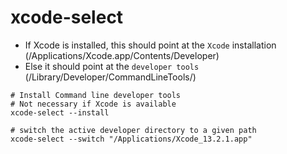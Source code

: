 # xcode-select

- If Xcode is installed, this should point at the `Xcode` installation (/Applications/Xcode.app/Contents/Developer)
- Else it should point at the `developer tools` (/Library/Developer/CommandLineTools/)

```shell
# Install Command line developer tools
# Not necessary if Xcode is available
xcode-select --install
```

```shell
# switch the active developer directory to a given path
xcode-select --switch "/Applications/Xcode_13.2.1.app"
```
